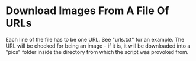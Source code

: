 # Download Images From A File Of URLs

Each line of the file has to be one URL. See "urls.txt" for an example. 
The URL will be checked for being an image - if it is, it will be downloaded into a "pics" folder inside the directory from which the script was provoked from.

